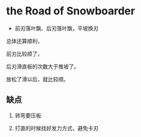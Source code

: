 # the Road of Snowboarder

- 前刃落叶飘、后刃落叶飘，平坡换刃

总体还算顺利，

前刃比较顺了，

后刃滑直板的次数大于推坡了。

放松了滑以后，就比较顺。


## 缺点

1. 转弯要压板

2. 打直的时候找好发力方式，避免卡刃
